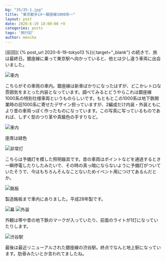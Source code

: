 ```yaml
---
bg: "35/35-1.jpg"
title: "東京散歩14～銀座線1000系～"
layout: post
date: 2020-6-19 18:00:00 +9
categories: posts
tags: '旅行記'
author: mencha
---
```


[前回]( {% post_url 2020-6-19-tokyo13 %}){:target="_blank"} の続きで、旅は最終日。銀座線に乗って東京駅へ向かっていると、他とは少し違う車両に出会いました。 

![車内](https://drive.google.com/uc?export=view&id=1AQDD2D9csQiVQgkFZBi71ZCntupYXMFf)

<!--more-->
こちらがその車両の車内。銀座線は新車ばかりになったはずが、どこかレトロな雰囲気をまとった内装となっています。調べてみるとどうやらこれは銀座線1000系の特別仕様車両というものらしいです。もともとこの1000系は地下鉄開業時の旧1000系に寄せたデザイン担っていますが、2編成だけ内装・外装ともにより昔の車両っぽく作ったものになっています。この写真に写っているものであれば、しずく型のつり革や真鍮色の手すりなど。

![車内](https://drive.google.com/uc?export=view&id=1-pyISvZlk6bl1uQZH5UYr141CRMN-n4m)

座席は緑色

![非常灯](https://drive.google.com/uc?export=view&id=15tQso0LFgipZyjw6B6QsOJPgOSEKJ6jO)

こちらは予備灯を模した照明器具です。昔の車両はポイントなどを通過するとき一瞬停電したりしたみたいで、その時の真っ暗にならないように予備灯がついていたそうで、今はもちろんそんなことないためイベント用につけてあるんだとか。

![銘板](https://drive.google.com/uc?export=view&id=1Abxzbppkas6iUTm-UFpMbRuiNVTf-ren)

製造銘板まで車内にありました。平成28年製です。

![幕](https://drive.google.com/uc?export=view&id=1qXkDNZ-3_uhpXJWFtn4oYpx5Ia4kUnMN)
![外装](https://drive.google.com/uc?export=view&id=1MycyuhYf3yzXEHEhu6OyHbkxzW5w3HLE)

外観は帯や昔の地下鉄のマークが入っていたり、前面のライトが1灯になっていたりします。

![渋谷駅](https://drive.google.com/uc?export=view&id=1r0UOeHdidjdagdW6Gr04HWbSnxSyhWZH)

最後は最近リニューアルされた銀座線の渋谷駅。終点でなんと地上駅になっています。肋骨みたいとか言われてましたね。